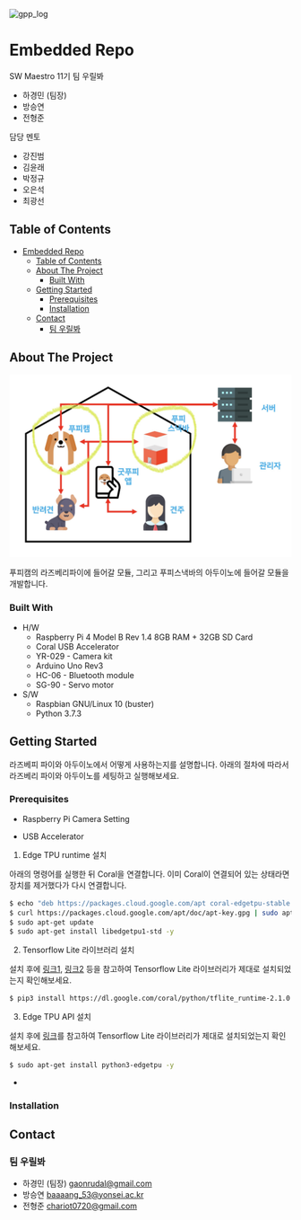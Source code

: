 ![gpp_log](readme_media/gpp_logo.png)

# Embedded Repo

SW Maestro 11기 팀 우릴봐

- 하경민 (팀장)
- 방승연
- 전형준

담당 멘토

- 강진범
- 김윤래
- 박정규
- 오은석
- 최광선

<!-- TABLE OF CONTENTS -->
## Table of Contents

- [Embedded Repo](#embedded-repo)
  - [Table of Contents](#table-of-contents)
  - [About The Project](#about-the-project)
    - [Built With](#built-with)
  - [Getting Started](#getting-started)
    - [Prerequisites](#prerequisites)
    - [Installation](#installation)
  - [Contact](#contact)
    - [팀 우릴봐](#팀-우릴봐)

<!-- ABOUT THE PROJECT -->
## About The Project

![gpp_embedded](readme_media/gpp_embedded.jpeg)

푸피캠의 라즈베리파이에 들어갈 모듈,
그리고 푸피스낵바의 아두이노에 들어갈 모듈을 개발합니다.

### Built With

- H/W
  - Raspberry Pi 4 Model B Rev 1.4 8GB RAM + 32GB SD Card
  - Coral USB Accelerator
  - YR-029 - Camera kit
  - Arduino Uno Rev3
  - HC-06 - Bluetooth module
  - SG-90 - Servo motor
- S/W
  - Raspbian GNU/Linux 10 (buster)
  - Python 3.7.3
  
<!-- GETTING STARTED -->
## Getting Started

라즈베피 파이와 아두이노에서 어떻게 사용하는지를 설명합니다. 아래의 절차에 따라서 라즈베리 파이와 아두이노를 세팅하고 실행해보세요.

### Prerequisites

- Raspberry Pi Camera Setting



- USB Accelerator

1. Edge TPU runtime 설치

아래의 명령어를 실행한 뒤 Coral을 연결합니다. 이미 Coral이 연결되어 있는 상태라면 장치를 제거했다가 다시 연결합니다.

```bash
$ echo "deb https://packages.cloud.google.com/apt coral-edgetpu-stable main" | sudo tee /etc/apt/sources.list.d/coral-edgetpu.list
$ curl https://packages.cloud.google.com/apt/doc/apt-key.gpg | sudo apt-key add -
$ sudo apt-get update
$ sudo apt-get install libedgetpu1-std -y
```

2. Tensorflow Lite 라이브러리 설치

설치 후에 [링크1](https://github.com/tensorflow/examples/tree/master/lite/examples/object_detection/raspberry_pi), [링크2](https://github.com/google-coral/tflite/tree/master/python/examples/detection) 등을 참고하여 Tensorflow Lite 라이브러리가 제대로 설치되었는지 확인해보세요.

```bash
$ pip3 install https://dl.google.com/coral/python/tflite_runtime-2.1.0.post1-cp37-cp37m-linux_armv7l.whl
```

3. Edge TPU API 설치

설치 후에 [링크](https://github.com/google-coral/edgetpu/tree/master/examples)를 참고하여 Tensorflow Lite 라이브러리가 제대로 설치되었는지 확인해보세요.

```bash
$ sudo apt-get install python3-edgetpu -y
```

-


 

### Installation

<!-- CONTACT -->
## Contact

### 팀 우릴봐

- 하경민 (팀장) gaonrudal@gmail.com
- 방승연 baaaang_53@yonsei.ac.kr
- 전형준 chariot0720@gmail.com
